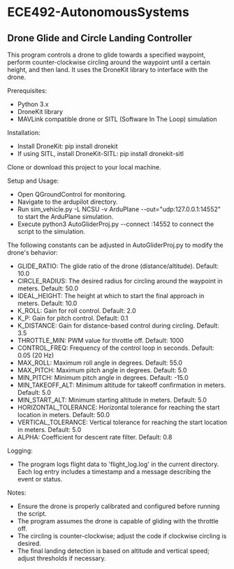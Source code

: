# ECE492-AutonomousSystems

Drone Glide and Circle Landing Controller
-----------------------------------------
This program controls a drone to glide towards a specified waypoint, perform counter-clockwise circling around the waypoint until a certain height, and then land. It uses the DroneKit library to interface with the drone.

Prerequisites:
 - Python 3.x
 - DroneKit library
 - MAVLink compatible drone or SITL (Software In The Loop) simulation

Installation:
 - Install DroneKit: pip install dronekit
 - If using SITL, install DroneKit-SITL: pip install dronekit-sitl

Clone or download this project to your local machine.

Setup and Usage:
 - Open QGroundControl for monitoring.
 - Navigate to the ardupilot directory.
 - Run sim_vehicle.py -L NCSU -v ArduPlane --out="udp:127.0.0.1:14552" to start the ArduPlane simulation.
 - Execute python3 AutoGliderProj.py --connect :14552 to connect the script to the simulation.

The following constants can be adjusted in AutoGliderProj.py to modify the drone's behavior:
 - GLIDE_RATIO: The glide ratio of the drone (distance/altitude). Default: 10.0
 - CIRCLE_RADIUS: The desired radius for circling around the waypoint in meters. Default: 50.0
 - IDEAL_HEIGHT: The height at which to start the final approach in meters. Default: 10.0
 - K_ROLL: Gain for roll control. Default: 2.0
 - K_P: Gain for pitch control. Default: 0.1
 - K_DISTANCE: Gain for distance-based control during circling. Default: 3.5
 - THROTTLE_MIN: PWM value for throttle off. Default: 1000
 - CONTROL_FREQ: Frequency of the control loop in seconds. Default: 0.05 (20 Hz)
 - MAX_ROLL: Maximum roll angle in degrees. Default: 55.0
 - MAX_PITCH: Maximum pitch angle in degrees. Default: 5.0
 - MIN_PITCH: Minimum pitch angle in degrees. Default: -15.0
 - MIN_TAKEOFF_ALT: Minimum altitude for takeoff confirmation in meters. Default: 5.0
 - MIN_START_ALT: Minimum starting altitude in meters. Default: 5.0
 - HORIZONTAL_TOLERANCE: Horizontal tolerance for reaching the start location in meters. Default: 50.0
 - VERTICAL_TOLERANCE: Vertical tolerance for reaching the start location in meters. Default: 5.0
 - ALPHA: Coefficient for descent rate filter. Default: 0.8

Logging:
 - The program logs flight data to 'flight_log.log' in the current directory. Each log entry includes a timestamp and a message describing the event or status.

Notes:
 - Ensure the drone is properly calibrated and configured before running the script.
 - The program assumes the drone is capable of gliding with the throttle off.
 - The circling is counter-clockwise; adjust the code if clockwise circling is desired.
 - The final landing detection is based on altitude and vertical speed; adjust thresholds if necessary.


